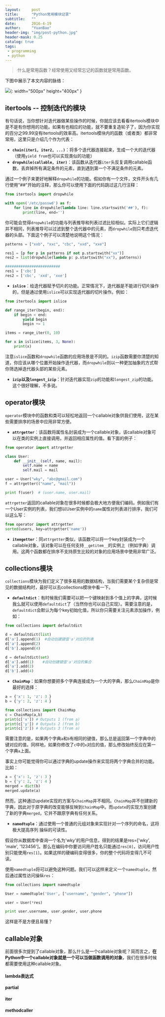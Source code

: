 ```yaml
---
layout:     post
title:      "Python常用模块记录"
subtitle:   ""
date:       2016-4-19
author:     "YuanBao"
header-img: "img/post-python.jpg"
header-mask: 0.25
catalog: true
tags:
 - programming
 - python
---
```


>什么是常用函数？经常使用又经常忘记的函数就是常用函数。

下图中展示了本文内容的脉络：

![](/img/PythonPopularFunc.png){: width="500px" height="400px" }

## itertools -- 控制迭代的模块

有句话说，当你想针对迭代器做某些操作的时候，你就应该去看看itertools模块中是不是有你想用的功能。如果有也相应的功能，就不要重复造轮子了，因为你实现的百分之99.99没有itertools的效率高。itertools模块内的函数（或者类）都非常常用，这里只是介绍几个作为代表：

* **`chain(iter1, iter2, ...)`**：将多个迭代器连接起来，生成一个大的迭代器（使用`yield from`也可以实现类似的功能）
* **`dropwhile(callable, iter)`**：该函数从迭代器`iter`头反复调用callable函数，丢弃掉所有满足条件的元素，直到遇到第一个不满足条件的元素。

通过一个例子来更好地解释`dropwhile`的功能。假如你有一个文件，文件开头有几行使用"##"开始的注释，那么你可以使用下面的代码跳过这几行注释：

```python
from itertools import dropwhile

with open('/etc/passwd') as f:
    for line in dropwhile(lambda line: line.startswith('##'), f):
        print(line, end='')
```

你可能会觉得`dropwhile`的功能与列表推导和列表过滤比较相似。实际上它们逻辑并不相同，列表推导可以过滤到整个迭代器中的元素，而`dropwhile`则只考虑迭代器的头部。下面这个例子可以清楚地说明这个情况：

```python
patterns = ["xxb", "xxc", "cbc", "xxd", "xxe"]

res1 = [p for p in patterns if not p.startswith("xx")]
res2 = list(dropwhile(lambda p: p.startswith("xx"), patterns))

#########################
res1 = ['cbc']
res2 = ['cbc', 'xxd', 'xxe']
```

* **`islice`**：给迭代器赋予切片的功能。正常情况下，迭代器是不能进行切片操作的，但是通过使用`islice`可以实现迭代器的切片操作。例如：

```python
from itertools import islice

def range_iter(begin, end):
    if begin < end:
        yield begin
        begin += 1

items = range_iter(0, 10)

for x in islice(items, 3, None):
    print(x) 
```

注意`islice`函数和`dropwhile`函数的应用场景是不同的。`izip`函数需要你清楚的知道，你应该从哪个位置开始操作迭代器，而`dropwhile`则以一种更加抽象的方式帮你筛选掉迭代器头部的某些元素。

* **`izip`以及`longest_izip`**：针对迭代器实现`zip`的功能和`longest_zip`的功能。这个很好理解，不多说。

## operator模块

`operator`模块中的函数和类可以轻松地返回一个callable对象供我们使用，这在某些需要排序的场景中应用非常方便。

* **`attrgetter`**：该函数将属性名封装成为一个callable对象，该callable对象可以在类的实例上直接调用，并返回相应属性的值。看下面的例子：

```python
from operator import attrgetter

class User:
    def __init__(self, name, mail):
        self.name = name
        self.mail = mail

user = User("wky", "abc@gmail.com")
f = attrgetter(("name", "mail"))

print f(user)  # (user.name, user.mail)

```

`attrgetter`返回的callable对象在很多时候都会极大地方便我们编码。例如我们有一个User实例的列表，我们想以User实例中的`name`属性对列表进行排序，我们可以这么写：

```python
from operator import attrgetter
sorted(users, key=attrgetter('name'))
```

* **`itemgetter`**：同`attrgetter`类似，该函数可以将一个key封装成为一个callable对象，该对象可以在任何支持`__getitem__`的实例上（例如字典）调用。这两个函数都在排序不支持原生比较的对象的应用场景中使用非常广泛。


## collections模块

`collections`模块为我们定义了很多易用的数据结构，当我们需要某个复杂但是常见的数据结构时，最好可以去collections模块中看一下。

* **`defaultdict`**：有时候我们需要可以把一个键映射到多个值上的字典，这时候我么就可以使用`defaultdict`了（当然你也可以自己实现）。需要注意的是，`defaultdict`会默认为每个key初始化值，所以你只需要关注元素添加操作，例如：


```python
from collections import defaultdict

d = defaultdict(list)
d['a'].append(1)  #自动创建键值'a'对应的列表
d['a'].append(2)
d['b'].append(4)

d = defaultdict(set)
d['a'].add(1)    #自动创建键值'a'对应的集合
d['a'].add(2)
d['b'].add(4)
```

* **`ChainMap`**：如果你想要把多个字典连接成为一个大的字典，那么`ChainMap`是你最好的选择：

```python
a = {'x': 1, 'z': 3 }
b = {'y': 2, 'z': 4 }

from collections import ChainMap
c = ChainMap(a,b)
print(c['x']) # Outputs 1 (from a)
print(c['y']) # Outputs 2 (from b)
print(c['z']) # Outputs 3 (from a)
```

需要注意的是，如果两个字典`a`和`b`有相同的键值，那么总是返回第一个字典中的键对应的值。同样地，如果你修改了`c`中的`x`对应的值，那么修改始终反应在第一个字典`a`上面。

事实上你可能觉得你可以通过字典的update操作来实现将两个字典合并的功能。比如：

```python
a = {'x': 1, 'z': 3 }
b = {'y': 2, 'z': 4 }
merged = dict(b)
merged.update(a)
```

然而，这种通过update实现的方案与`ChainMap`并不相同。`ChainMap`并不创建新的字典，因此对于原字典的改变能够反映到`ChainMap`中。而`update`的实现方案创建了新的字典`merged`，它并不跟原字典有任何关系。

* **`namedtuple`**：通过使用一个普通的元组对象来实现针对一个序列的命名，这将极大提高序列
操纵的可读性。

假设你从数据库中查询一个名为'wky'的用户信息，得到的结果是res=['wky', 'male', '123456']。那么在编码中你要访问用户姓名只能通过`res[0]`，访问用户性别只能使用`res[1]`。如果这样的硬编码变得很多，你的整个代码将变得几不可读。

使用`namedtuple`将可以避免这种问题。我们可以这样来定义一个`namedtuple`，然后通过属性访问操纵`res`：

```python
from collections import namedtuple

User = namedtuple('User', ["username", "gender", "phone"])

user = User(*res)

print user.username, user.gender, user.phone
```

这样是不是方便且易懂？

## callable对象

前面很多次提到了callable对象，那么什么是一个callable对象呢？简而言之，**在Python中一个callable对象就是一个可以当做函数调用的对象**，我们在很多时候都需要使用这种callable对象。

#### lambda表达式

#### partial

#### iter

#### methodcaller